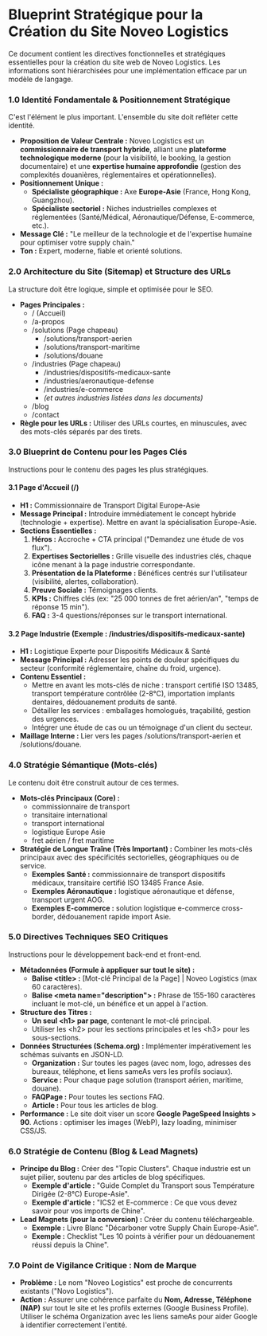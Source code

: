 # **Blueprint Stratégique pour la Création du Site Noveo Logistics**

Ce document contient les directives fonctionnelles et stratégiques essentielles pour la création du site web de Noveo Logistics. Les informations sont hiérarchisées pour une implémentation efficace par un modèle de langage.

### **1.0 Identité Fondamentale & Positionnement Stratégique**

C'est l'élément le plus important. L'ensemble du site doit refléter cette identité.

* **Proposition de Valeur Centrale :** Noveo Logistics est un **commissionnaire de transport hybride**, alliant une **plateforme technologique moderne** (pour la visibilité, le booking, la gestion documentaire) et une **expertise humaine approfondie** (gestion des complexités douanières, réglementaires et opérationnelles).  
* **Positionnement Unique :**  
  * **Spécialiste géographique :** Axe **Europe-Asie** (France, Hong Kong, Guangzhou).  
  * **Spécialiste sectoriel :** Niches industrielles complexes et réglementées (Santé/Médical, Aéronautique/Défense, E-commerce, etc.).  
* **Message Clé :** "Le meilleur de la technologie et de l'expertise humaine pour optimiser votre supply chain."  
* **Ton :** Expert, moderne, fiable et orienté solutions.

### **2.0 Architecture du Site (Sitemap) et Structure des URLs**

La structure doit être logique, simple et optimisée pour le SEO.

* **Pages Principales :**  
  * / (Accueil)  
  * /a-propos  
  * /solutions (Page chapeau)  
    * /solutions/transport-aerien  
    * /solutions/transport-maritime  
    * /solutions/douane  
  * /industries (Page chapeau)  
    * /industries/dispositifs-medicaux-sante  
    * /industries/aeronautique-defense  
    * /industries/e-commerce  
    * *(et autres industries listées dans les documents)*  
  * /blog  
  * /contact  
* **Règle pour les URLs :** Utiliser des URLs courtes, en minuscules, avec des mots-clés séparés par des tirets.

### **3.0 Blueprint de Contenu pour les Pages Clés**

Instructions pour le contenu des pages les plus stratégiques.

#### **3.1 Page d'Accueil (/)**

* **H1 :** Commissionnaire de Transport Digital Europe-Asie  
* **Message Principal :** Introduire immédiatement le concept hybride (technologie \+ expertise). Mettre en avant la spécialisation Europe-Asie.  
* **Sections Essentielles :**  
  1. **Héros :** Accroche \+ CTA principal ("Demandez une étude de vos flux").  
  2. **Expertises Sectorielles :** Grille visuelle des industries clés, chaque icône menant à la page industrie correspondante.  
  3. **Présentation de la Plateforme :** Bénéfices centrés sur l'utilisateur (visibilité, alertes, collaboration).  
  4. **Preuve Sociale :** Témoignages clients.  
  5. **KPIs :** Chiffres clés (ex: "25 000 tonnes de fret aérien/an", "temps de réponse 15 min").  
  6. **FAQ :** 3-4 questions/réponses sur le transport international.

#### **3.2 Page Industrie (Exemple : /industries/dispositifs-medicaux-sante)**

* **H1 :** Logistique Experte pour Dispositifs Médicaux & Santé  
* **Message Principal :** Adresser les points de douleur spécifiques du secteur (conformité réglementaire, chaîne du froid, urgence).  
* **Contenu Essentiel :**  
  * Mettre en avant les mots-clés de niche : transport certifié ISO 13485, transport température contrôlée (2-8°C), importation implants dentaires, dédouanement produits de santé.  
  * Détailler les services : emballages homologués, traçabilité, gestion des urgences.  
  * Intégrer une étude de cas ou un témoignage d'un client du secteur.  
* **Maillage Interne :** Lier vers les pages /solutions/transport-aerien et /solutions/douane.

### **4.0 Stratégie Sémantique (Mots-clés)**

Le contenu doit être construit autour de ces termes.

* **Mots-clés Principaux (Core) :**  
  * commissionnaire de transport  
  * transitaire international  
  * transport international  
  * logistique Europe Asie  
  * fret aérien / fret maritime  
* **Stratégie de Longue Traîne (Très Important) :** Combiner les mots-clés principaux avec des spécificités sectorielles, géographiques ou de service.  
  * **Exemples Santé :** commissionnaire de transport dispositifs médicaux, transitaire certifié ISO 13485 France Asie.  
  * **Exemples Aéronautique :** logistique aéronautique et défense, transport urgent AOG.  
  * **Exemples E-commerce :** solution logistique e-commerce cross-border, dédouanement rapide import Asie.

### **5.0 Directives Techniques SEO Critiques**

Instructions pour le développement back-end et front-end.

* **Métadonnées (Formule à appliquer sur tout le site) :**  
  * **Balise \<title\> :** \[Mot-clé Principal de la Page\] | Noveo Logistics (max 60 caractères).  
  * **Balise \<meta name="description"\> :** Phrase de 155-160 caractères incluant le mot-clé, un bénéfice et un appel à l'action.  
* **Structure des Titres :**  
  * **Un seul \<h1\> par page**, contenant le mot-clé principal.  
  * Utiliser les \<h2\> pour les sections principales et les \<h3\> pour les sous-sections.  
* **Données Structurées (Schema.org) :** Implémenter impérativement les schémas suivants en JSON-LD.  
  * **Organization :** Sur toutes les pages (avec nom, logo, adresses des bureaux, téléphone, et liens sameAs vers les profils sociaux).  
  * **Service :** Pour chaque page solution (transport aérien, maritime, douane).  
  * **FAQPage :** Pour toutes les sections FAQ.  
  * **Article :** Pour tous les articles de blog.  
* **Performance :** Le site doit viser un score **Google PageSpeed Insights \> 90**. Actions : optimiser les images (WebP), lazy loading, minimiser CSS/JS.

### **6.0 Stratégie de Contenu (Blog & Lead Magnets)**

* **Principe du Blog :** Créer des "Topic Clusters". Chaque industrie est un sujet pilier, soutenu par des articles de blog spécifiques.  
  * **Exemple d'article :** "Guide Complet du Transport sous Température Dirigée (2-8°C) Europe-Asie".  
  * **Exemple d'article :** "ICS2 et E-commerce : Ce que vous devez savoir pour vos imports de Chine".  
* **Lead Magnets (pour la conversion) :** Créer du contenu téléchargeable.  
  * **Exemple :** Livre Blanc "Décarboner votre Supply Chain Europe-Asie".  
  * **Exemple :** Checklist "Les 10 points à vérifier pour un dédouanement réussi depuis la Chine".

### **7.0 Point de Vigilance Critique : Nom de Marque**

* **Problème :** Le nom "Noveo Logistics" est proche de concurrents existants ("Novo Logistics").  
* **Action :** Assurer une cohérence parfaite du **Nom, Adresse, Téléphone (NAP)** sur tout le site et les profils externes (Google Business Profile). Utiliser le schéma Organization avec les liens sameAs pour aider Google à identifier correctement l'entité.